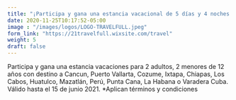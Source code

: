 ```yaml
---
title: "¡Participa y gana una estancia vacacional de 5 días y 4 noches!"
date: 2020-11-25T10:17:52-05:00
image : "/images/logos/LOGO-TRAVELFULL.jpeg"
form_link: "https://21travelfull.wixsite.com/travel"
weight: 5
draft: false
---
```


Participa y gana una estancia vacaciones para 2 adultos, 2 menores de 12 años con destino a Cancun, Puerto Vallarta, Cozume, Ixtapa, Chiapas, Los Cabos, Huatulco, Mazatlán, Perú, Punta Cana, La Habana o Varadera Cuba. Válido hasta el 15 de junio 2021.
*Aplican términos y condiciones
